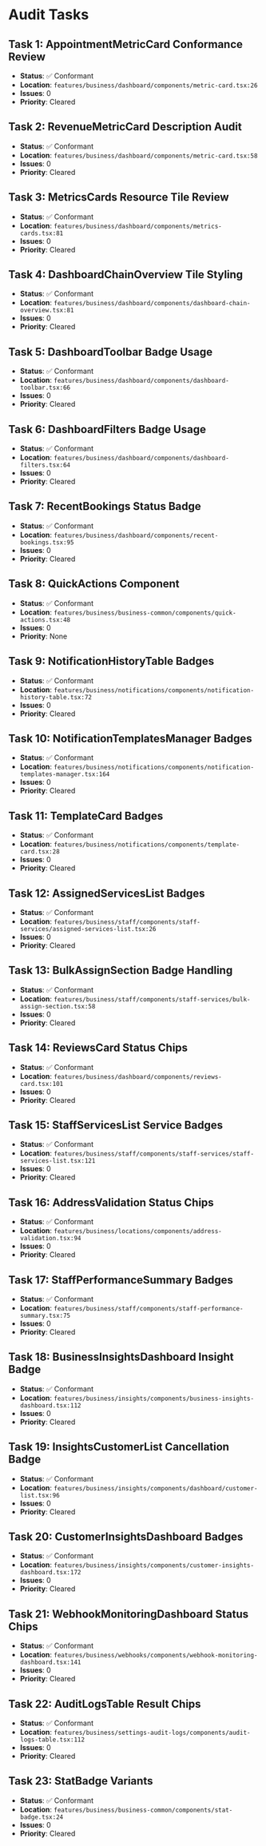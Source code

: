 # Audit Tasks

## Task 1: AppointmentMetricCard Conformance Review
- **Status**: ✅ Conformant
- **Location**: `features/business/dashboard/components/metric-card.tsx:26`
- **Issues**: 0
- **Priority**: Cleared

## Task 2: RevenueMetricCard Description Audit
- **Status**: ✅ Conformant
- **Location**: `features/business/dashboard/components/metric-card.tsx:58`
- **Issues**: 0
- **Priority**: Cleared

## Task 3: MetricsCards Resource Tile Review
- **Status**: ✅ Conformant
- **Location**: `features/business/dashboard/components/metrics-cards.tsx:81`
- **Issues**: 0
- **Priority**: Cleared

## Task 4: DashboardChainOverview Tile Styling
- **Status**: ✅ Conformant
- **Location**: `features/business/dashboard/components/dashboard-chain-overview.tsx:81`
- **Issues**: 0
- **Priority**: Cleared

## Task 5: DashboardToolbar Badge Usage
- **Status**: ✅ Conformant
- **Location**: `features/business/dashboard/components/dashboard-toolbar.tsx:66`
- **Issues**: 0
- **Priority**: Cleared

## Task 6: DashboardFilters Badge Usage
- **Status**: ✅ Conformant
- **Location**: `features/business/dashboard/components/dashboard-filters.tsx:64`
- **Issues**: 0
- **Priority**: Cleared

## Task 7: RecentBookings Status Badge
- **Status**: ✅ Conformant
- **Location**: `features/business/dashboard/components/recent-bookings.tsx:95`
- **Issues**: 0
- **Priority**: Cleared

## Task 8: QuickActions Component
- **Status**: ✅ Conformant
- **Location**: `features/business/business-common/components/quick-actions.tsx:48`
- **Issues**: 0
- **Priority**: None

## Task 9: NotificationHistoryTable Badges
- **Status**: ✅ Conformant
- **Location**: `features/business/notifications/components/notification-history-table.tsx:72`
- **Issues**: 0
- **Priority**: Cleared

## Task 10: NotificationTemplatesManager Badges
- **Status**: ✅ Conformant
- **Location**: `features/business/notifications/components/notification-templates-manager.tsx:164`
- **Issues**: 0
- **Priority**: Cleared

## Task 11: TemplateCard Badges
- **Status**: ✅ Conformant
- **Location**: `features/business/notifications/components/template-card.tsx:28`
- **Issues**: 0
- **Priority**: Cleared

## Task 12: AssignedServicesList Badges
- **Status**: ✅ Conformant
- **Location**: `features/business/staff/components/staff-services/assigned-services-list.tsx:26`
- **Issues**: 0
- **Priority**: Cleared

## Task 13: BulkAssignSection Badge Handling
- **Status**: ✅ Conformant
- **Location**: `features/business/staff/components/staff-services/bulk-assign-section.tsx:58`
- **Issues**: 0
- **Priority**: Cleared

## Task 14: ReviewsCard Status Chips
- **Status**: ✅ Conformant
- **Location**: `features/business/dashboard/components/reviews-card.tsx:101`
- **Issues**: 0
- **Priority**: Cleared

## Task 15: StaffServicesList Service Badges
- **Status**: ✅ Conformant
- **Location**: `features/business/staff/components/staff-services/staff-services-list.tsx:121`
- **Issues**: 0
- **Priority**: Cleared

## Task 16: AddressValidation Status Chips
- **Status**: ✅ Conformant
- **Location**: `features/business/locations/components/address-validation.tsx:94`
- **Issues**: 0
- **Priority**: Cleared

## Task 17: StaffPerformanceSummary Badges
- **Status**: ✅ Conformant
- **Location**: `features/business/staff/components/staff-performance-summary.tsx:75`
- **Issues**: 0
- **Priority**: Cleared

## Task 18: BusinessInsightsDashboard Insight Badge
- **Status**: ✅ Conformant
- **Location**: `features/business/insights/components/business-insights-dashboard.tsx:112`
- **Issues**: 0
- **Priority**: Cleared

## Task 19: InsightsCustomerList Cancellation Badge
- **Status**: ✅ Conformant
- **Location**: `features/business/insights/components/dashboard/customer-list.tsx:96`
- **Issues**: 0
- **Priority**: Cleared

## Task 20: CustomerInsightsDashboard Badges
- **Status**: ✅ Conformant
- **Location**: `features/business/insights/components/customer-insights-dashboard.tsx:172`
- **Issues**: 0
- **Priority**: Cleared

## Task 21: WebhookMonitoringDashboard Status Chips
- **Status**: ✅ Conformant
- **Location**: `features/business/webhooks/components/webhook-monitoring-dashboard.tsx:141`
- **Issues**: 0
- **Priority**: Cleared

## Task 22: AuditLogsTable Result Chips
- **Status**: ✅ Conformant
- **Location**: `features/business/settings-audit-logs/components/audit-logs-table.tsx:112`
- **Issues**: 0
- **Priority**: Cleared

## Task 23: StatBadge Variants
- **Status**: ✅ Conformant
- **Location**: `features/business/business-common/components/stat-badge.tsx:24`
- **Issues**: 0
- **Priority**: Cleared
